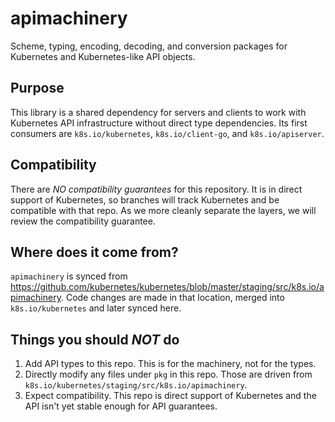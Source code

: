 # apimachinery

Scheme, typing, encoding, decoding, and conversion packages for Kubernetes and Kubernetes-like API objects.


## Purpose

This library is a shared dependency for servers and clients to work with Kubernetes API infrastructure without direct
type dependencies. Its first consumers are `k8s.io/kubernetes`, `k8s.io/client-go`, and `k8s.io/apiserver`.


## Compatibility

There are *NO compatibility guarantees* for this repository. It is in direct support of Kubernetes, so branches
will track Kubernetes and be compatible with that repo. As we more cleanly separate the layers, we will review the
compatibility guarantee.


## Where does it come from?

`apimachinery` is synced from https://github.com/kubernetes/kubernetes/blob/master/staging/src/k8s.io/apimachinery.
Code changes are made in that location, merged into `k8s.io/kubernetes` and later synced here.


## Things you should *NOT* do

 1. Add API types to this repo. This is for the machinery, not for the types.
 2. Directly modify any files under `pkg` in this repo. Those are driven from `k8s.io/kubernetes/staging/src/k8s.io/apimachinery`.
 3. Expect compatibility. This repo is direct support of Kubernetes and the API isn't yet stable enough for API guarantees.

